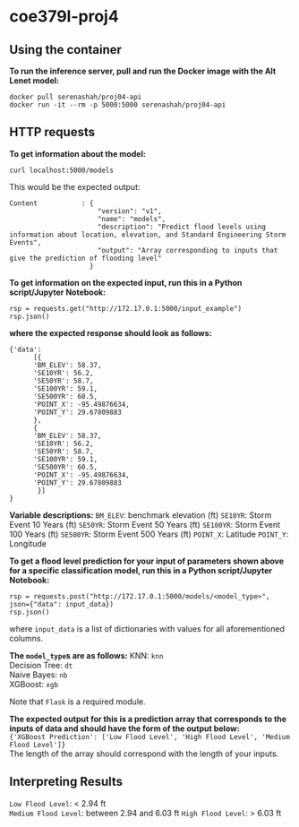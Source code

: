 # coe379l-proj4
## Using the container
__To run the inference server, pull and run the Docker image with the Alt Lenet model:__  
```
docker pull serenashah/proj04-api
docker run -it --rm -p 5000:5000 serenashah/proj04-api
```

## HTTP requests
__To get information about the model:__ 
```
curl localhost:5000/models
```

This would be the expected output:
```
Content           : {
                      "version": "v1",
                      "name": "models",
                      "description": "Predict flood levels using information about location, elevation, and Standard Engineering Storm Events",
                      "output": "Array corresponding to inputs that give the prediction of flooding level"
                    }
```
__To get information on the expected input, run this in a Python script/Jupyter Notebook:__ 
```
rsp = requests.get("http://172.17.0.1:5000/input_example")
rsp.json()
```
__where the expected response should look as follows:__ 
```
{'data':
      [{
      'BM_ELEV': 58.37, 
      'SE10YR': 56.2, 
      'SE50YR': 58.7, 
      'SE100YR': 59.1, 
      'SE500YR': 60.5, 
      'POINT_X': -95.49876634, 
      'POINT_Y': 29.67809883
      }, 
      { 
      'BM_ELEV': 58.37, 
      'SE10YR': 56.2, 
      'SE50YR': 58.7, 
      'SE100YR': 59.1, 
      'SE500YR': 60.5, 
      'POINT_X': -95.49876634, 
      'POINT_Y': 29.67809883 
       }] 
}
```

__Variable descriptions:__
`BM_ELEV`: benchmark elevation (ft) 
`SE10YR`: Storm Event 10 Years (ft) 
`SE50YR`: Storm Event 50 Years (ft) 
`SE100YR`: Storm Event 100 Years (ft) 
`SE500YR`: Storm Event 500 Years (ft) 
`POINT_X`: Latitude
`POINT_Y`: Longitude

__To get a flood level prediction for your input of parameters shown above for a specific classification model, run this in a Python script/Jupyter Notebook:__ 
```
rsp = requests.post("http://172.17.0.1:5000/models/<model_type>", json={"data": input_data})
rsp.json()
```
where `input_data` is a list of dictionaries with values for all aforementioned columns.  

__The `model_type`s are as follows:__ 
KNN: `knn`  
Decision Tree: `dt`  
Naive Bayes: `nb`  
XGBoost: `xgb`   

Note that `Flask` is a required module.  

__The expected output for this is a prediction array that corresponds to the inputs of data and should have the form of the output below:__   
`{'XGBoost Prediction': ['Low Flood Level', 'High Flood Level', 'Medium Flood Level']}`  
The length of the array should correspond with the length of your inputs.  

## Interpreting Results 
`Low Flood Level`: < 2.94 ft  
`Medium Flood Level`: between 2.94 and 6.03 ft 
`High Flood Level`: > 6.03 ft 

